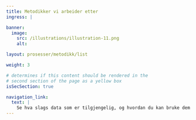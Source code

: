 ```yaml
---
title: Metodikker vi arbeider etter
ingress: |

banner:
  image:
    src: /illustrations/illustration-11.png
    alt:

layout: prosesser/metodikk/list

weight: 3

# determines if this content should be rendered in the
# second section of the page as a yellow box
isSecSection: true

navigation_link:
  text: |
    Se hva slags data som er tilgjengelig, og hvordan du kan bruke dem riktig
---
```


